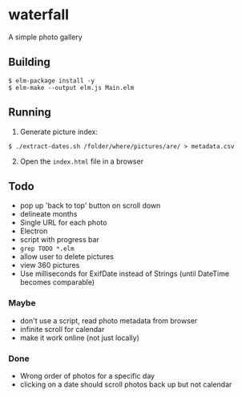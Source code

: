 # waterfall
A simple photo gallery


## Building

```
$ elm-package install -y
$ elm-make --output elm.js Main.elm
```

## Running

1. Generate picture index:

```
$ ./extract-dates.sh /folder/where/pictures/are/ > metadata.csv
```

2. Open the `index.html` file in a browser


## Todo

- pop up 'back to top' button on scroll down
- delineate months
- Single URL for each photo
- Electron
- script with progress bar
- `grep TODO *.elm`
- allow user to delete pictures
- view 360 pictures
- Use milliseconds for ExifDate instead of Strings
  (until DateTime becomes comparable)

### Maybe

- don't use a script, read photo metadata from browser
- infinite scroll for calendar
- make it work online (not just locally)

### Done

- Wrong order of photos for a specific day
- clicking on a date should scroll photos back up but not calendar
